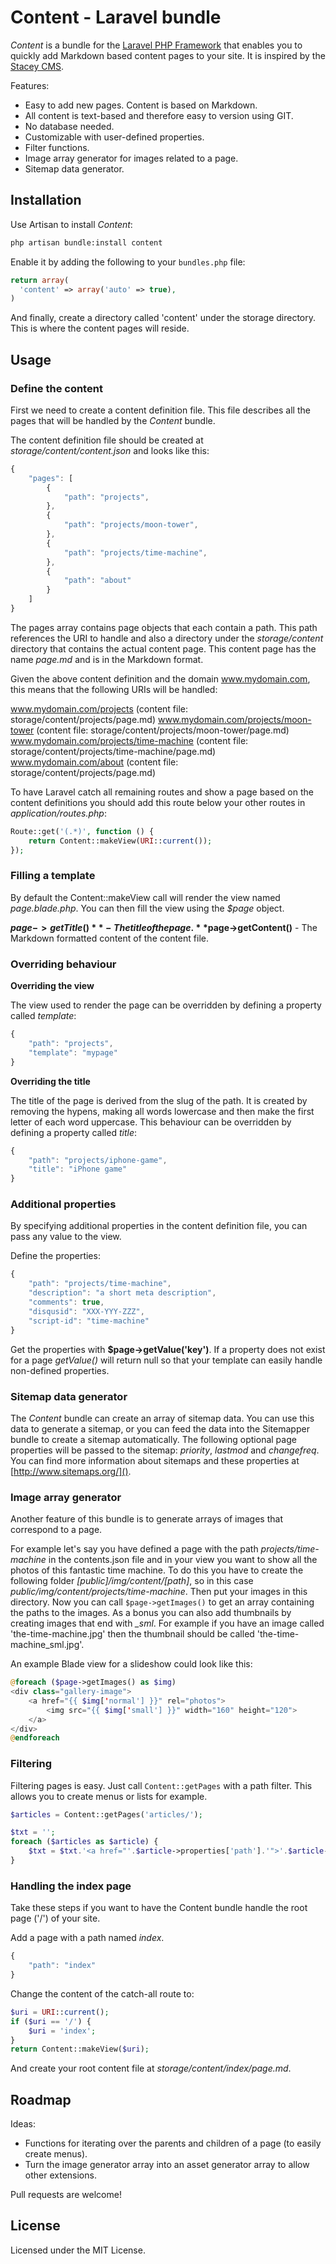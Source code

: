 # Content - Laravel bundle

*Content* is a bundle for the [Laravel PHP Framework](https://github.com/laravel/laravel) that enables
you to quickly add Markdown based content pages to your site. It is inspired by the
[Stacey CMS](http://staceyapp.com).

Features:

- Easy to add new pages. Content is based on Markdown.
- All content is text-based and therefore easy to version using GIT.
- No database needed.
- Customizable with user-defined properties.
- Filter functions.
- Image array generator for images related to a page.
- Sitemap data generator.

## Installation

Use Artisan to install *Content*:

```bash
php artisan bundle:install content
```

Enable it by adding the following to your `bundles.php` file:

```php
return array(
  'content' => array('auto' => true),
)
```

And finally, create a directory called 'content' under the storage directory. This is where the
content pages will reside.

## Usage

### Define the content

First we need to create a content definition file. This file describes all the pages that will be
handled by the *Content* bundle.

The content definition file should be created at *storage/content/content.json* and looks like this:

```javascript
{
	"pages": [
		{
			"path": "projects",
		},
		{
			"path": "projects/moon-tower",
		},
		{
			"path": "projects/time-machine",
		},
		{
			"path": "about"
		}
	]
}
```

The pages array contains page objects that each contain a path.
This path references the URI to handle and also a directory under 
the *storage/content* directory that contains the actual content page. This content page
has the name *page.md* and is in the Markdown format. 

Given the above content definition and the domain www.mydomain.com, this means that the following
URIs will be handled:

www.mydomain.com/projects (content file: storage/content/projects/page.md)
www.mydomain.com/projects/moon-tower (content file: storage/content/projects/moon-tower/page.md)
www.mydomain.com/projects/time-machine (content file: storage/content/projects/time-machine/page.md)
www.mydomain.com/about (content file: storage/content/projects/page.md)

To have Laravel catch all remaining routes and show a page based on the content definitions you should 
add this route below your other routes in *application/routes.php*:

```php
Route::get('(.*)', function () {
	return Content::makeView(URI::current());
});
```

### Filling a template

By default the Content::makeView call will render the view named *page.blade.php*. You can then 
fill the view using the *$page* object.

**$page->getTitle()** - The title of the page.  
**$page->getContent()** - The Markdown formatted content of the content file.

### Overriding behaviour

**Overriding the view**

The view used to render the page can be overridden by defining a property called *template*:

```javascript
{
	"path": "projects",
	"template": "mypage"
}
```

**Overriding the title**

The title of the page is derived from the slug of the path. It is created by removing 
the hypens, making all words lowercase and then make the first letter of each word uppercase.
This behaviour can be overridden by defining a property called *title*:

```javascript
{
	"path": "projects/iphone-game",
	"title": "iPhone game"
}
```

### Additional properties

By specifying additional properties in the content definition file, you can pass any value
to the view. 

Define the properties:

```javascript
{
	"path": "projects/time-machine",
	"description": "a short meta description",
	"comments": true,
	"disqusid": "XXX-YYY-ZZZ",
	"script-id": "time-machine"
}
```

Get the properties with **$page->getValue('key')**. If a property does not exist for a page
*getValue()* will return null so that your template can easily handle non-defined properties.

### Sitemap data generator

The *Content* bundle can create an array of sitemap data. You can use this data 
to generate a sitemap, or you can feed the data into the Sitemapper bundle to create a
sitemap automatically.
The following optional page properties will be passed to the sitemap: 
*priority*, *lastmod* and *changefreq*.
You can find more information about sitemaps and these properties at [http://www.sitemaps.org/]().

### Image array generator

Another feature of this bundle is to generate arrays of images that correspond to a page. 

For example let's say you have defined a page with the path *projects/time-machine* in the contents.json file
and in your view you want to show all the photos of this fantastic time machine.
To do this you have to create the following folder *[public]/img/content/[path]*, so in this case
*public/img/content/projects/time-machine*. Then put your images in this directory. Now you
can call `$page->getImages()` to get an array containing the paths to the images.
As a bonus you can also add thumbnails by creating images that end with *_sml*. For example if you 
have an image called 'the-time-machine.jpg' then the thumbnail should be called 'the-time-machine_sml.jpg'.

An example Blade view for a slideshow could look like this:

```php
@foreach ($page->getImages() as $img)
<div class="gallery-image">
	<a href="{{ $img['normal'] }}" rel="photos"> 
		<img src="{{ $img['small'] }}" width="160" height="120">
	</a>
</div>
@endforeach
```

### Filtering

Filtering pages is easy. Just call `Content::getPages` with a path filter.
This allows you to create menus or lists for example.

```php
$articles = Content::getPages('articles/');

$txt = '';
foreach ($articles as $article) {
	$txt = $txt.'<a href="'.$article->properties['path'].'">'.$article->getTitle().'</a><br>';
}
```

### Handling the index page

Take these steps if you want to have the Content bundle handle the root page ('/') of your site.

Add a page with a path named *index*.

```javascript
{
	"path": "index"
}
```

Change the content of the catch-all route to:

```php
$uri = URI::current();
if ($uri == '/') {
 	$uri = 'index';
}
return Content::makeView($uri);
```

And create your root content file at *storage/content/index/page.md*.

## Roadmap

Ideas:

- Functions for iterating over the parents and children of a page (to easily create menus).
- Turn the image generator array into an asset generator array to allow other extensions.

Pull requests are welcome!

## License

Licensed under the MIT License.


